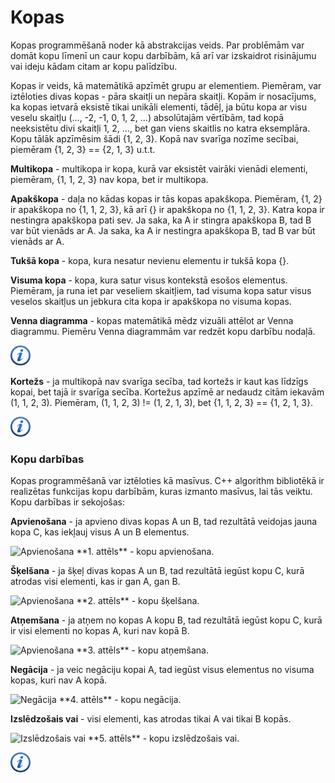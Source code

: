 # Kopas

Kopas programmēšanā noder kā abstrakcijas veids. Par problēmām var domāt kopu līmenī un caur kopu darbībām, kā arī var izskaidrot risinājumu vai ideju kādam citam ar kopu palīdzību.

Kopas ir veids, kā matemātikā apzīmēt grupu ar elementiem. Piemēram, var iztēloties divas kopas - pāra skaitļi un nepāra skaitļi. Kopām ir nosacījums, ka kopas ietvarā eksistē tikai unikāli elementi, tādēļ, ja būtu kopa ar visu veselu skaitļu (..., -2, -1, 0, 1, 2, ...) absolūtajām vērtībām, tad kopā neeksistētu divi skaitļi 1, 2, ..., bet gan viens skaitlis no katra eksemplāra. Kopu tālāk apzīmēsim šādi {1, 2, 3}. Kopā nav svarīga nozīme secībai, piemēram {1, 2, 3} == {2, 1, 3} u.t.t.

**Multikopa** - multikopa ir kopa, kurā var eksistēt vairāki vienādi elementi, piemēram, {1, 1, 2, 3} nav kopa, bet ir multikopa.

**Apakškopa** - daļa no kādas kopas ir tās kopas apakškopa. Piemēram, {1, 2} ir apakškopa no {1, 1, 2, 3}, kā arī {} ir apakškopa no {1, 1, 2, 3}. Katra kopa ir nestingra apakškopa pati sev. Ja saka, ka A ir stingra apakškopa B, tad B var būt vienāds ar A. Ja saka, ka A ir nestingra apakškopa B, tad B var būt vienāds ar A.

**Tukšā kopa** - kopa, kura nesatur nevienu elementu ir tukšā kopa {}.

**Visuma kopa** - kopa, kura satur visus kontekstā esošos elementus. Piemēram, ja runa iet par veseliem skaitļiem, tad visuma kopa satur visus veselos skaitļus un jebkura cita kopa ir apakškopa no visuma kopas.

**Venna diagramma** - kopas matemātikā mēdz vizuāli attēlot ar Venna diagrammu. Piemēru Venna diagrammām var redzēt kopu darbību nodaļā.

<a href="http://en.wikipedia.org/wiki/Set_(mathematics)" target="_blank">![Vairāk informācija](/media/theory/information.png)</a>

**Kortežs** - ja multikopā nav svarīga secība, tad kortežs ir kaut kas līdzīgs kopai, bet tajā ir svarīga secība. Kortežus apzīmē ar nedaudz citām iekavām (1, 1, 2, 3). Piemēram, (1, 1, 2, 3) != (1, 2, 1, 3), bet {1, 1, 2, 3} == {1, 2, 1, 3}.

<a href="http://www.cplusplus.com/reference/tuple/" target="_blank">![Vairāk informācija](/media/theory/information.png)</a>

### Kopu darbības

Kopas programmēšanā var iztēloties kā masīvus. C++ algorithm bibliotēkā ir realizētas funkcijas kopu darbībām, kuras izmanto masīvus, lai tās veiktu. Kopu darbības ir sekojošas:

**Apvienošana** - ja apvieno divas kopas A un B, tad rezultātā veidojas jauna kopa C, kas iekļauj visus A un B elementus.


<img alt="Apvienošana" src="/media/theory/kopa_apvienosana.png"/>
**1. attēls** - kopu apvienošana.


**Šķelšana** - ja šķeļ divas kopas A un B, tad rezultātā iegūst kopu C, kurā atrodas visi elementi, kas ir gan A, gan B.


<img alt="Apvienošana" src="/media/theory/kopa_skelsana.png"/>
**2. attēls** - kopu šķelšana.


**Atņemšana** - ja atņem no kopas A kopu B, tad rezultātā iegūst kopu C, kurā ir visi elementi no kopas A, kuri nav kopā B.


<img alt="Apvienošana" src="/media/theory/kopa_atnemsana.png"/>
**3. attēls** - kopu atņemšana.


**Negācija** - ja veic negāciju kopai A, tad iegūst visus elementus no visuma kopas, kuri nav A kopā.


<img alt="Negācija" src="/media/theory/kopa_negacija.png"/>
**4. attēls** - kopu negācija.


**Izslēdzošais vai** - visi elementi, kas atrodas tikai A vai tikai B kopās. 


<img alt="Izslēdzošais vai" src="/media/theory/kopa_dekarta_reizinajums.png"/>
**5. attēls** - kopu izslēdzošais vai.


<a href="http://www.cplusplus.com/reference/algorithm/" target="_blank">![Vairāk informācija](/media/theory/information.png)</a>